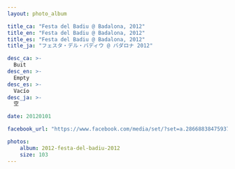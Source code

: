 ```yaml
---
layout: photo_album

title_ca: "Festa del Badiu @ Badalona, 2012"
title_en: "Festa del Badiu @ Badalona, 2012"
title_es: "Festa del Badiu @ Badalona, 2012"
title_ja: "フェスタ・デル・バディウ @ バダロナ 2012"

desc_ca: >-
  Buit
desc_en: >-
  Empty
desc_es: >-
  Vacío
desc_ja: >-
  空

date: 20120101

facebook_url: "https://www.facebook.com/media/set/?set=a.286688384759372"

photos:
    album: 2012-festa-del-badiu-2012
    size: 103
---
```

